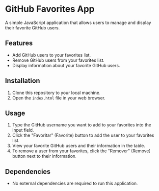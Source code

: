 # GitHub Favorites App

A simple JavaScript application that allows users to manage and display their favorite GitHub users.

## Features

- Add GitHub users to your favorites list.
- Remove GitHub users from your favorites list.
- Display information about your favorite GitHub users.

## Installation

1. Clone this repository to your local machine.
2. Open the `index.html` file in your web browser.

## Usage

1. Type the GitHub username you want to add to your favorites into the input field.
2. Click the "Favoritar" (Favorite) button to add the user to your favorites list.
3. View your favorite GitHub users and their information in the table.
4. To remove a user from your favorites, click the "Remover" (Remove) button next to their information.

## Dependencies

- No external dependencies are required to run this application.


